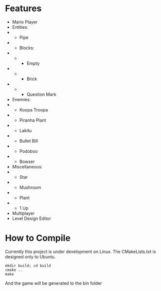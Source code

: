 # Features
* Mario Player
* Entities:
* - Pipe
* - Blocks:
* - - Empty
* - - Brick
* - - Question Mark
* Enemies:
* - Koopa Troopa
* - Piranha Plant
* - Lakitu
* - Bullet Bill
* - Podoboo
* - Bowser
* Miscellaneous:
* - Star
* - Mushroom
* - Plant
* - 1 Up
* Multiplayer
* Level Design Editor

# How to Compile
Currently this project is under development on Linux.
The CMakeLists.txt is designed only to Ubuntu.
```
mkdir build; cd build
cmake ..
make
```
And the game will be generated to the bin folder

